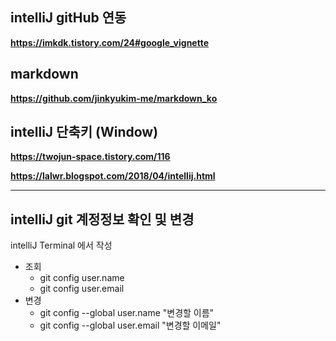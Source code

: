 ## intelliJ gitHub 연동
**https://imkdk.tistory.com/24#google_vignette**

## markdown
**https://github.com/jinkyukim-me/markdown_ko**

## intelliJ 단축키 (Window)
**https://twojun-space.tistory.com/116**

**https://lalwr.blogspot.com/2018/04/intellij.html**

***

## intelliJ git 계정정보 확인 및 변경
intelliJ Terminal 에서 작성
* 조회
  * git config user.name
  * git config user.email
* 변경
  * git config --global user.name "변경할 이름"
  * git config --global user.email "변경할 이메일"
